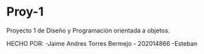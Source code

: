 # Proy-1
Proyecto 1 de Diseño y Programación orientada a objetos.

HECHO POR:
-Jaime Andres Torres Bermejo - 202014866
-Esteban 
